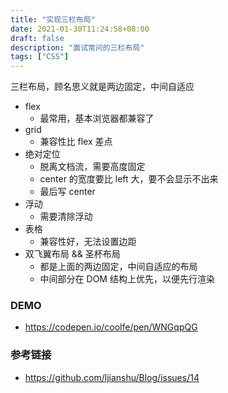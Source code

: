 ```yaml
---
title: "实现三栏布局"
date: 2021-01-30T11:24:58+08:00
draft: false
description: "面试常问的三栏布局"
tags: ["CSS"]
---
```


三栏布局，顾名思义就是两边固定，中间自适应
- flex
  - 最常用，基本浏览器都兼容了
- grid
  - 兼容性比 flex 差点
- 绝对定位
  - 脱离文档流，需要高度固定
  - center 的宽度要比 left 大，要不会显示不出来
  - 最后写 center
- 浮动
  - 需要清除浮动
- 表格
  - 兼容性好，无法设置边距
- 双飞翼布局 && 圣杯布局
  - 都是上面的两边固定，中间自适应的布局
  - 中间部分在 DOM 结构上优先，以便先行渲染
### DEMO
- https://codepen.io/coolfe/pen/WNGqpQG
### 参考链接
- https://github.com/ljianshu/Blog/issues/14
